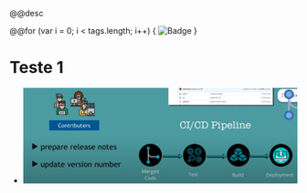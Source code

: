 
<p>@@desc</p>

@@for (var i = 0; i < tags.length; i++) {
  ![Badge](https://img.shields.io/static/v1?label=`+tags[i].label+`&message=1.30&color=`+tags[i].color+`&style=for-the-badge&logo=appveyor)
}

# Teste 1

* ![](./imgs/CI-CD-PIPELINE-GITHUB-2.jpeg)